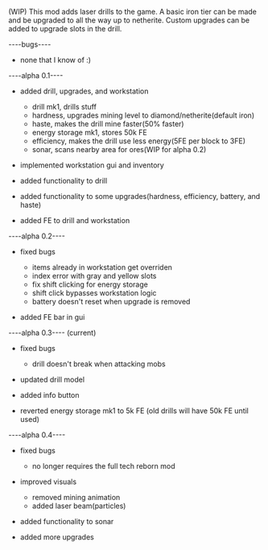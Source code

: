 (WIP) This mod adds laser drills to the game. A basic iron tier can be made and be upgraded to all the way up to netherite. Custom upgrades can be added to upgrade slots in the drill.

----bugs----
 - none that I know of :)

----alpha 0.1---- 
 - added drill, upgrades, and workstation
   - drill mk1, drills stuff
   - hardness, upgrades mining level to diamond/netherite(default iron)
   - haste, makes the drill mine faster(50% faster)
   - energy storage mk1, stores 50k FE
   - efficiency, makes the drill use less energy(5FE per block to 3FE)
   - sonar, scans nearby area for ores(WIP for alpha 0.2)

 - implemented workstation gui and inventory

 - added functionality to drill
 - added functionality to some upgrades(hardness, efficiency, battery, and haste)

 - added FE to drill and workstation

----alpha 0.2----
 - fixed bugs
   - items already in workstation get overriden
   - index error with gray and yellow slots
   - fix shift clicking for energy storage
   - shift click bypasses workstation logic
   - battery doesn't reset when upgrade is removed

 - added FE bar in gui

----alpha 0.3---- (current)
 - fixed bugs
   - drill doesn't break when attacking mobs
   
 - updated drill model

 - added info button 

 - reverted energy storage mk1 to 5k FE (old drills will have 50k FE until used)

----alpha 0.4----
 - fixed bugs
   - no longer requires the full tech reborn mod

 - improved visuals
   - removed mining animation
   - added laser beam(particles)

 - added functionality to sonar

 - added more upgrades
